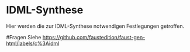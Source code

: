 IDML-Synthese
=============================

Hier werden die zur IDML-Synthese notwendigen Festlegungen getroffen. 

#Fragen
Siehe https://github.com/faustedition/faust-gen-html/labels/c%3Aidml